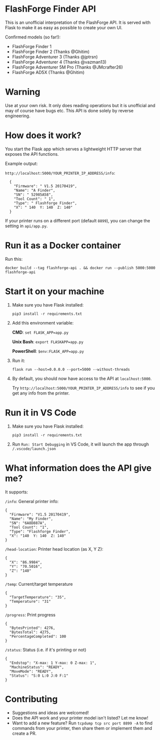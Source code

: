 # FlashForge Finder API

This is an unofficial interpretation of the FlashForge API.
It is served with Flask to make it as easy as possible to create your own UI.

Confirmed models (so far!):
* FlashForge Finder 1
* FlashForge Finder 2 (Thanks @Ghitim)
* FlashForge Adventurer 3 (Thanks @jptrsn)
* FlashForge Adventurer 4 (Thanks @vazman13)
* FlashForge Adventurer 5M Pro (Thanks @JMcrafter26)
* FlashForge AD5X (Thanks @Ghitim)

# Warning
Use at your own risk. It only does reading operations but it is unofficial and may of course have bugs etc.
This API is done solely by reverse engineering.

# How does it work?
You start the Flask app which serves a lightweight HTTP server that exposes the API functions.

Example output:

`http://localhost:5000/YOUR_PRINTER_IP_ADDRESS/info`:
```
  {
    "Firmware": " V1.5 20170419",
    "Name": "A Finder",
    "SN": " 52985A58",
    "Tool Count": " 1",
    "Type": " Flashforge Finder",
    "X": " 140  Y: 140  Z: 140"
  }
```
If your printer runs on a different port (default `8899`), you can change the setting in `api/app.py`.
# Run it as a Docker container
Run this:

`docker build --tag flashforge-api . && docker run --publish 5000:5000 flashforge-api`

# Start it on your machine
1. Make sure you have Flask installed:

    `pip3 install -r requirements.txt`

2. Add this environment variable:
  
    **CMD**: `set FLASK_APP=app.py`
    
    **Unix Bash**: `export FLASKAPP=app.py`
    
    **PowerShell**: `$env:FLASK_APP=app.py`

3. Run it:

    `flask run --host=0.0.0.0 --port=5000 --without-threads`

4. By default, you should now have access to the API at `localhost:5000`.
   
    Try `http://localhost:5000/YOUR_PRINTER_IP_ADDRESS/info` to see if you get any info from the printer.

# Run it in VS Code
1. Make sure you have Flask installed:

    `pip3 install -r requirements.txt`

2. Run `Run: Start Debugging` in VS Code, it will launch the app through `/.vscode/launch.json`
# What information does the API give me?

It supports:

`/info`: General printer info:
```
{
  "Firmware": "V1.5 20170419",
  "Name": "My Finder",
  "SN": "6A8D887A",
  "Tool Count": "1",
  "Type": "Flashforge Finder",
  "X": "140  Y: 140  Z: 140"
}
```


`/head-location`: Printer head location (as X, Y Z):
```
{
  "X": "86.9984",
  "Y": "70.5016",
  "Z": "140"
}
```


`/temp`: Current/target temperature
```
{
  "TargetTemperature": "35",
  "Temperature": "31"
}
```

`/progress`: Print progress
```
{
  "BytesPrinted": 4276,
  "BytesTotal": 4275,
  "PercentageCompleted": 100
}
```

`/status`: Status (i.e. if it's printing or not)
```
{
  "Endstop": "X-max: 1 Y-max: 0 Z-max: 1",
  "MachineStatus": "READY",
  "MoveMode": "READY",
  "Status": "S:0 L:0 J:0 F:1"
}
```
# Contributing
* Suggestions and ideas are welcomed!
* Does the API work and your printer model isn't listed? Let me know!
* Want to add a new feature? Run `tcpdump tcp src port 8899 -A` to find commands from your printer, then share them or implement them and create a PR.
